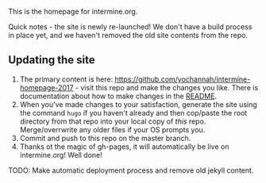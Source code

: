 This is the homepage for intermine.org.

Quick notes - the site is newly re-launched! We don't have a build process in place yet, and we haven't removed the old site contents from the repo.

## Updating the site

1. The primary content is here: https://github.com/yochannah/intermine-homepage-2017 - visit this repo and make the changes you like. There is documentation about how to make changes in the [README](https://github.com/yochannah/intermine-homepage-2017/blob/master/README.md).
2. When you've made changes to your satisfaction, generate the site using the command `hugo` if you haven't already and then cop/paste the root directory from that repo into your local copy of *this* repo. Merge/overrwrite any older files if your OS prompts you. 
3. Commit and push to this repo on the master branch. 
4. Thanks ot the magic of gh-pages, it will automatically be live on intermine.org! Well done!

TODO: Make automatic deployment process and remove old jekyll content.
